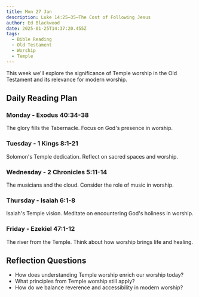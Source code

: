 ```yaml
---
title: Mon 27 Jan
description: Luke 14:25–35—The Cost of Following Jesus
author: Ed Blackwood
date: 2025-01-25T14:37:20.455Z
tags:
  - Bible Reading
  - Old Testament
  - Worship
  - Temple
---
```


This week we'll explore the significance of Temple worship in the Old Testament and its relevance for modern worship.

## Daily Reading Plan

### Monday - Exodus 40:34-38

The glory fills the Tabernacle. Focus on God's presence in worship.

### Tuesday - 1 Kings 8:1-21

Solomon's Temple dedication. Reflect on sacred spaces and worship.

### Wednesday - 2 Chronicles 5:11-14

The musicians and the cloud. Consider the role of music in worship.

### Thursday - Isaiah 6:1-8

Isaiah's Temple vision. Meditate on encountering God's holiness in worship.

### Friday - Ezekiel 47:1-12

The river from the Temple. Think about how worship brings life and healing.

## Reflection Questions

- How does understanding Temple worship enrich our worship today?
- What principles from Temple worship still apply?
- How do we balance reverence and accessibility in modern worship?
